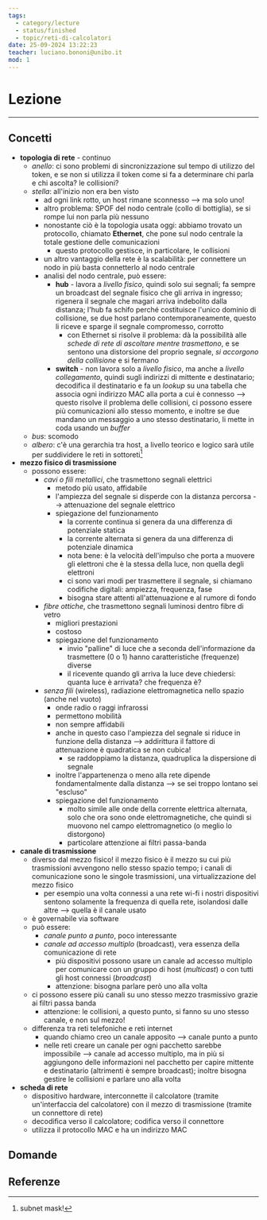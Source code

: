 ```yaml
---
tags:
  - category/lecture
  - status/finished
  - topic/reti-di-calcolatori
date: 25-09-2024 13:22:23
teacher: luciano.bononi@unibo.it
mod: 1
---
```

# Lezione
---
## Concetti
- **topologia di rete** - continuo
	- _anello_: ci sono problemi di sincronizzazione sul tempo di utilizzo del token, e se non si utilizza il token come si fa a determinare chi parla e chi ascolta? le collisioni?
	- _stella_: all'inizio non era ben visto
		- ad ogni link rotto, un host rimane sconnesso --> ma solo uno!
		- altro problema: SPOF del nodo centrale (collo di bottiglia), se si rompe lui non parla più nessuno
		- nonostante ciò è la topologia usata oggi: abbiamo trovato un protocollo, chiamato **Ethernet**, che pone sul nodo centrale la totale gestione delle comunicazioni
			- questo protocollo gestisce, in particolare, le collisioni
		- un altro vantaggio della rete è la scalabilità: per connettere un nodo in più basta connetterlo al nodo centrale
		- analisi del nodo centrale, può essere:
			- **hub** - lavora a _livello fisico_, quindi solo sui segnali; fa sempre un broadcast del segnale fisico che gli arriva in ingresso; rigenera il segnale che magari arriva indebolito dalla distanza; l'hub fa schifo perché costituisce l'unico dominio di collisione, se due host parlano contemporaneamente, questo li riceve e sparge il segnale compromesso, corrotto
				- con Ethernet si risolve il problema: dà la possibilità alle _schede di rete di ascoltare mentre trasmettono_, e se sentono una distorsione del proprio segnale, _si accorgono della collisione_ e si fermano
			- **switch** - non lavora solo a _livello fisico_, ma anche a _livello collegamento_, quindi sugli indirizzi di mittente e destinatario; decodifica il destinatario e fa un _lookup_ su una tabella che associa ogni indirizzo MAC alla porta a cui è connesso --> questo risolve il problema delle collisioni, ci possono essere più comunicazioni allo stesso momento, e inoltre se due mandano un messaggio a uno stesso destinatario, li mette in coda usando un _buffer_
	- _bus_: scomodo
	- _albero_: c'è una gerarchia tra host, a livello teorico e logico sarà utile per suddividere le reti in sottoreti[^1]
- **mezzo fisico di trasmissione**
	- possono essere:
		- _cavi o fili metallici_, che trasmettono segnali elettrici
			- metodo più usato, affidabile
			- l'ampiezza del segnale si disperde con la distanza percorsa --> attenuazione del segnale elettrico
			- spiegazione del funzionamento
				- la corrente continua si genera da una differenza di potenziale statica
				- la corrente alternata si genera da una differenza di potenziale dinamica
				- nota bene: è la velocità dell'impulso che porta a muovere gli elettroni che è la stessa della luce, non quella degli elettroni
				- ci sono vari modi per trasmettere il segnale, si chiamano codifiche digitali: ampiezza, frequenza, fase
				- bisogna stare attenti all'attenuazione e al rumore di fondo
		- _fibre ottiche_, che trasmettono segnali luminosi dentro fibre di vetro
			- migliori prestazioni
			- costoso
			- spiegazione del funzionamento
				- invio "palline" di luce che a seconda dell'informazione da trasmettere (0 o 1) hanno caratteristiche (frequenze) diverse
				- il ricevente quando gli arriva la luce deve chiedersi: quanta luce è arrivata? che frequenza è?
		- _senza fili_ (wireless), radiazione elettromagnetica nello spazio (anche nel vuoto)
			- onde radio o raggi infrarossi
			- permettono mobilità
			- non sempre affidabili
			- anche in questo caso l'ampiezza del segnale si riduce in funzione della distanza --> addirittura il fattore di attenuazione è quadratica se non cubica!
				- se raddoppiamo la distanza, quadruplica la dispersione di segnale
			- inoltre l'appartenenza o meno alla rete dipende fondamentalmente dalla distanza --> se sei troppo lontano sei "escluso"
			- spiegazione del funzionamento
				- molto simile alle onde della corrente elettrica alternata, solo che ora sono onde elettromagnetiche, che quindi si muovono nel campo elettromagnetico (o meglio lo distorgono)
				- particolare attenzione ai filtri passa-banda
- **canale di trasmissione**
	- diverso dal mezzo fisico! il mezzo fisico è il mezzo su cui più trasmissioni avvengono nello stesso spazio tempo; i canali di comunicazione sono le singole trasmissioni, una virtualizzazione del mezzo fisico
		- per esempio una volta connessi a una rete wi-fi i nostri dispositivi sentono solamente la frequenza di quella rete, isolandosi dalle altre --> quella è il canale usato
	- è governabile via software
	- può essere:
		- _canale punto a punto_, poco interessante
		- _canale ad accesso multiplo_ (broadcast), vera essenza della comunicazione di rete
			- più dispositivi possono usare un canale ad accesso multiplo per comunicare con un gruppo di host (_multicast_) o con tutti gli host connessi (_broadcast_)
			- attenzione: bisogna parlare però uno alla volta
	- ci possono essere più canali su uno stesso mezzo trasmissivo grazie ai filtri passa banda
		- attenzione: le collisioni, a questo punto, si fanno su uno stesso canale, e non sul mezzo!
	- differenza tra reti telefoniche e reti internet
		- quando chiamo creo un canale apposito --> canale punto a punto
		- nelle reti creare un canale per ogni pacchetto sarebbe impossibile --> canale ad accesso multiplo, ma in più si aggiungono delle informazioni nel pacchetto per capire mittente e destinatario (altrimenti è sempre broadcast); inoltre bisogna gestire le collisioni e parlare uno alla volta
- **scheda di rete**
	- dispositivo hardware, interconnette il calcolatore (tramite un'interfaccia del calcolatore) con il mezzo di trasmissione (tramite un connettore di rete)
	- decodifica verso il calcolatore; codifica verso il connettore
	- utilizza il protocollo MAC e ha un indirizzo MAC

## Domande

## Referenze
[^1]: subnet mask!
